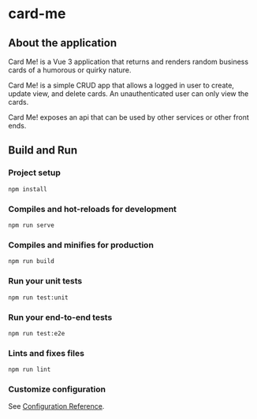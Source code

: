 # card-me

## About the application

Card Me! is a Vue 3 application that returns and renders random business cards of a humorous or quirky nature.

Card Me! is a simple CRUD app that allows a logged in user to create, update view, and delete cards. An unauthenticated user can only view the cards.

Card Me! exposes an api that can be used by other services or other front ends.

## Build and Run

### Project setup

```
npm install
```

### Compiles and hot-reloads for development

```
npm run serve
```

### Compiles and minifies for production

```
npm run build
```

### Run your unit tests

```
npm run test:unit
```

### Run your end-to-end tests

```
npm run test:e2e
```

### Lints and fixes files

```
npm run lint
```

### Customize configuration

See [Configuration Reference](https://cli.vuejs.org/config/).
